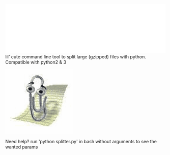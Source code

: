 ![Logo of splitter](https://github.com/LucilleWerner/Splitter/blob/master/Images/splitter.png)
lil' cute command line tool to split large (gzipped) files with python.
Compatible with python2 & 3

![Image of clippy](https://github.com/LucilleWerner/Splitter/blob/master/Images/200.gif)

Need help? run 'python splitter.py' in bash without arguments to see the wanted params

